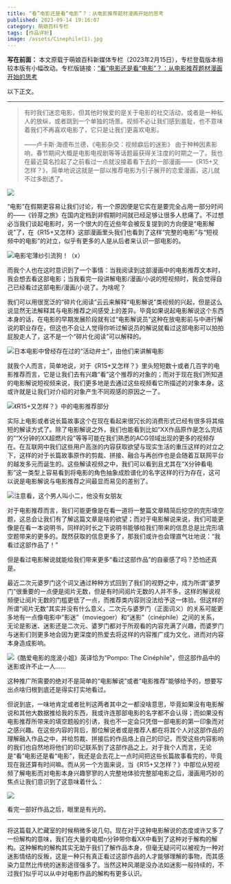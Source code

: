```yaml
---
title: “看”电影还是看“电影”？：从电影推荐题材漫画开始的思考
published: 2023-09-14 19:16:07
category: 萌娘百科专栏
tags: [作品评析]
image: /assets/Cinephile(1).jpg
---
```


**写在前面：**
本文原载于萌娘百科新媒体专栏（2023年2月15日），专栏登载版本相较本版有小幅改动。专栏版链接：[“看”电影还是看“电影”？：从电影推荐题材漫画开始的思考](https://www.bilibili.com/read/cv21842124)

以下正文。

---

> 有时我们迷恋电影，但其他时候爱的是关于电影的社交活动，或者是一种私人的放纵，或者跳到一个单独的场景。视频不必让我们感到羞耻，也不意味着我们不再喜欢电影了，它只是让我们更喜欢电影。
>
> ——卢卡斯·海德布兰德，《电影杂交：视频癖后的迷影》
由于种种因素影响，春节期间大概是电影电视剧等等话题最获得关注度的时期之一了。我也在最近莫名捡起了之前看过一点就没接着看下去的一部漫画——《R15+又怎样？》，简单地说这就是一部以推荐电影为引子展开的恋爱漫画，这儿就不过多剧透了。

![](/assets/Cinephile(1).jpg)

“电影”在假期更容易让我们讨论，有一个原因便是它实在是要完全占用一部分时间的——《铃芽之旅》在国内定档到非假期时间就已经足够让很多人悲痛了。不过想必当我们谈起电影时，另一个很大的在近些年会被反复提到的方向便是“电影解说”了，在《R15+又怎样》这部漫画里头我们也看到了这样“完整的电影”与“短视频中的电影”的对立，似乎有更多的人是从后者来认识一部电影的。

![电影宅薄纱引流狗！（x）](/assets/Cinephile(2).jpg)

而我个人也在这时意识到了一个事情：当我阅读到这部漫画中的电影推荐文本时，我会想去看这部电影；当我看完一段讲解电影/漫画/小说的短视频时，我会觉得自己已经看过这部电影/漫画/小说了。为啥呢？

我们可以用很宽泛的“碎片化阅读”云云来解释“电影解说”类视频的兴起，但是这么说显然无法解释其与电影推荐之间感受上的差异。毕竟如果说起电影解说这个东西本身的话，在电影的早期发展阶段就有过“电影解说员”这种在放电影前与中进行解说的职业存在，但这也不会让人觉得你听过解说员的解说就看过这部电影可以拍拍屁股走人了，这不是一个“碎片化阅读”可以解释的。

![日本电影中曾经存在过的“活动弁士”，由他们来讲解电影](/assets/Cinephile(1).png)

就我个人而言，简单地说，对于《R15+又怎样？》里头短短数十或者几百字的电影推荐而言，它是让我们去有兴趣“看”这个推荐的对象的；而对于现在我们所知道的电影解说短视频来说，我们更多地是去通过这些视频看它所描述的对象本身。这或许就是让我们对介绍的对象产生不同观感的原因之一了。

![《R15+又怎样？》中的电影推荐部分](/assets/Cinephile(3).jpg)

实际上电影或者说长篇故事这个在现在看起来很冗长的消费形式已经有很多将其缩短的解读方式了。除了电影解说之外，我们也能看到比如“XX作品原作是怎么完结的”“X分钟的XX超燃片段”等等可能在我们熟悉的ACG领域出现的更多的视频存在。在互联网中我们这些用户高涨的内容获取欲望与现实生活的重压这样的对立之下，这样的对于长篇故事原作的剪裁、拼接、融合与再创作也是会随着互联网平台的越发多元而诞生的。这些解读视频之中，我们可以看到且尤其在“X分钟看电影”这一类型上容易看到将电影的角色抽象成脸谱化的名字这样的行为存在，这可以说是电影解说与电影推荐之间最显而易见的差别了。

![注意看，这个男人叫小二，他没有女朋友](/assets/Cinephile(2).png)

对于电影推荐而言，我们可能更像是在看一道将一整篇文章精简后挖空的完形填空题，这总会让我们有了解这篇文章是啥的欲望；而对于电影解说来说，我们可能更像是在看一本说明书，同样的时长之下说明书能够给我们带来的信息总是比完形填空题带来的更多的。既然获取的信息更多了，那我们或许也会理直气壮地说：“我看过这部作品了！”

但是看过电影解说就能给我们带来更多“看过这部作品”的自豪感了吗？恐怕还真是。

最近二次元婆罗门这个词又通过种种方式回到了我们的视野之中，成为所谓“婆罗门”很重要的一点便是阅片无数，但是有时间阅片无数的人并不多，这样的解说视频便让阅片无数的门槛更低了一点，而推荐类内容则没法给予这一体验。但这样的所谓“阅片无数”其实并没有什么意义，二次元与婆罗门（正面词义）的关系可能更多地有一点像电影中“影迷”（moviegoer）和“迷影”（cinéphile）之间的关系，无论是影迷、迷影还是二次元、婆罗门都对于所观看的内容充满了兴趣，而婆罗门与迷影们则更多地会因为更深度的热爱去将这样的内容推广成为文化，进而对内容本身造成影响。

![《酷爱电影的庞波小姐》英译恰为“Pompo: The Cinéphile”，但这部作品中的迷影或许不止一人……](/assets/Cinephile(3).png)

这种推广所需要的绝对不是简单的“电影解说”或者“电影推荐”能够给予的，想要写出点啥归根到底还是得实打实地看过。

但说到底，一味地肯定或者批判这两者其中之一都没啥意思，毕竟如果没有电影解说和其他大数据推给我的东西，我或许连那部电影的名字都不会认得；而如果没有电影推荐所带来的填空题般的引诱，我也不一定会只凭借一部电影的第一印象而对之感兴趣。在这些内容的背后，那位解说者或是推荐人都在将其个人对这部作品的理解融入作品之中，并给剪裁、拼接后的作品烙上自己的印记，而受这些内容影响的我们也自然地将他们的印记联系到了这部作品之上。对于我个人而言，无论是“看”电影还是看“电影”，我还是会去花上一点时间把这些长篇故事看完的，毕竟现在我还算有时间嘛。而从另一个方面来说，当《R15+又怎样？》中那位从短视频了解电影而对电影本身兴趣寥寥的人完整地体验完整部电影之后，漫画用巧妙的焦点让我们意识到了这意味着什么：

![](/assets/Cinephile(4).png)

看完一部好作品之后，眼里是有光的。

---

将这篇载入贮藏室的时候稍微多说几句。现在对于这种电影解说的态度或许又多了一份解构的意味，我们在大量的电棍n分钟带你看XX中看到了这种对于解构的解构。这种解构的解构其实无助于我们了解作品本身，但毫无疑问可以被视为一种对迷影情结的反叛，这是一种只有真正看过这部作品的人才能够理解的事物，而其感染力显然比传统的迷影途径强多了。当然这种风潮是没办法如迷影一般持续的，不过我们似乎可以从中对电影作品的解构有更多认识。